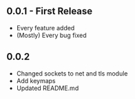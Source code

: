 ## 0.0.1 - First Release
* Every feature added
* (Mostly) Every bug fixed

## 0.0.2
* Changed sockets to net and tls module
* Add keymaps
* Updated README.md
